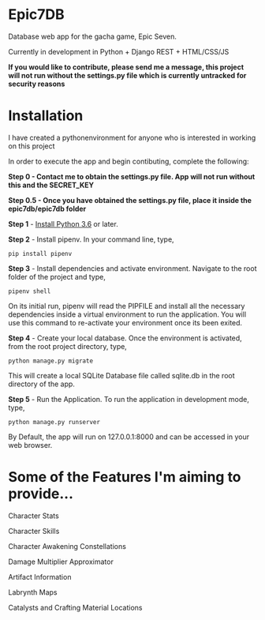 # Epic7DB
Database web app for the gacha game, Epic Seven.

Currently in development in Python + Django REST + HTML/CSS/JS

__If you would like to contribute, please send me a message, this project will not run without the settings.py file which is currently untracked for security reasons__

# Installation

I have created a pythonenvironment for anyone who is interested in working on this project

In order to execute the app and begin contibuting, complete the following:

__Step 0 - Contact me to obtain the settings.py file. App will not run without this and the SECRET_KEY__

__Step 0.5 - Once you have obtained the settings.py file, place it inside the epic7db/epic7db folder__

__Step 1__ - [Install Python 3.6](https://www.python.org/downloads/) or later.

__Step 2__  - Install pipenv.
In your command line, type,
```
pip install pipenv
```

__Step 3__ - Install dependencies and activate environment.
Navigate to the root folder of the project and type,
``` 
pipenv shell
```
On its initial run, pipenv will read the PIPFILE and install all the necessary dependencies inside a virtual environment to run the application. You will use this command to re-activate your environment once its been exited.

__Step 4__ - Create your local database.
Once the environment is activated, from the root project directory, type,
```
python manage.py migrate
```
This will create a local SQLite Database file called sqlite.db in the root directory of the app.

__Step 5__ - Run the Application.
To run the application in development mode, type,
```
python manage.py runserver
```
By Default, the app will run on 127.0.0.1:8000 and can be accessed in your web browser.


# Some of the Features I'm aiming to provide...

Character Stats

Character Skills

Character Awakening Constellations

Damage Multiplier Approximator

Artifact Information

Labrynth Maps

Catalysts and Crafting Material Locations

